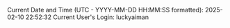 Current Date and Time (UTC - YYYY-MM-DD HH:MM:SS formatted): 2025-02-10 22:52:32
Current User's Login: luckyaiman
